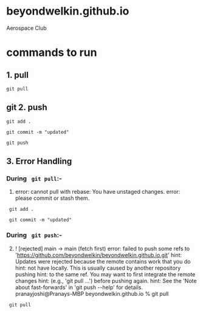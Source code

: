 # beyondwelkin.github.io
Aerospace Club

# commands to run
## 1. pull
```git pull```
## git 2. push
```git add .```

```git commit -m "updated" ```

```git push```
## 3. Error Handling
### During ``` git pull```:- 
1. error: cannot pull with rebase: You have unstaged changes.
error: please commit or stash them.

``` git add .```

``` git commit -m "updated"```

###  During ``` git push```:-
2. ! [rejected]        main -> main (fetch first)
error: failed to push some refs to 'https://github.com/beyondwelkin/beyondwelkin.github.io.git'
hint: Updates were rejected because the remote contains work that you do
hint: not have locally. This is usually caused by another repository pushing
hint: to the same ref. You may want to first integrate the remote changes
hint: (e.g., 'git pull ...') before pushing again.
hint: See the 'Note about fast-forwards' in 'git push --help' for details.
pranayjoshi@Pranays-MBP beyondwelkin.github.io % git pull

``` git pull```


